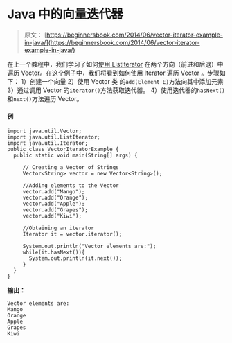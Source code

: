 # Java 中的向量迭代器

> 原文： [https://beginnersbook.com/2014/06/vector-iterator-example-in-java/](https://beginnersbook.com/2014/06/vector-iterator-example-in-java/)

在上一个教程中，我们学习了如何[使用 ListIterator](https://beginnersbook.com/2014/06/vector-listiterator-example-in-java/ "Vector ListIterator example in Java") 在两个方向（前进和后退）中遍历 Vector。在这个例子中，我们将看到如何使用 [Iterator](https://beginnersbook.com/2014/06/java-iterator-with-examples/ "Java Iterator with examples") 遍历 [Vector](https://beginnersbook.com/2013/12/vector-in-java/ "Vector in Java") 。步骤如下：
1）创建一个向量
2）使用 Vector 类
的`add(Element E)`方法向其中添加元素 3）通过调用 Vector 的`iterator()`方法获取迭代器。
4）使用迭代器的`hasNext()`和`next()`方法遍历 Vector。

#### 例

```
import java.util.Vector;
import java.util.ListIterator;
import java.util.Iterator;
public class VectorIteratorExample {
  public static void main(String[] args) {

     // Creating a Vector of Strings
     Vector<String> vector = new Vector<String>();

     //Adding elements to the Vector
     vector.add("Mango");
     vector.add("Orange");
     vector.add("Apple");
     vector.add("Grapes");
     vector.add("Kiwi");

     //Obtaining an iterator
     Iterator it = vector.iterator();

     System.out.println("Vector elements are:");
     while(it.hasNext()){
       System.out.println(it.next());
     }
  }
}
```

**输出：**

```
Vector elements are:
Mango
Orange
Apple
Grapes
Kiwi
```